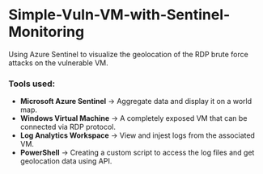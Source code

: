 # Simple-Vuln-VM-with-Sentinel-Monitoring

Using Azure Sentinel to visualize the geolocation of the RDP brute force attacks on the vulnerable VM.

### Tools used:

- **Microsoft Azure Sentinel** -> Aggregate data and display it on a world map.
- **Windows Virtual Machine** -> A completely exposed VM that can be connected via RDP protocol.
- **Log Analytics Workspace** -> View and injest logs from the associated VM.
- **PowerShell** -> Creating a custom script to access the log files and get geolocation data using API.


